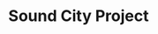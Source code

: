 ---
layout: post

year: 2014
month: Oct
title: Sound City Project

agency: Personal Project
client: Collaboration with David Vale and Caco Teixeira
role: Front End Engineer
cta:
  label: Visit Website
  href: http://soundcityproject.com

color: rgb(180, 180, 186)
thumb-image: scp/thumb-image.jpg
thumb-cover: scp/thumb-frame.jpg
thumb-video: scp/thumb-video.mp4
description: <p>Using an innovative combination of panoramic photography and 3D sound, the Sound City Project gives users the feeling of what it’s like to travel the world—all from the comfort of their desktop.</p><p>We built a custom “soundhead,” complete with four 3D printed ears, that allows us to capture sound in every direction. Using Web Audio, we then stitch the tracks together for seamless playback.</p>
work: <p>I was responsible for all web related development. Including a 3D audio engine with complex WebAudio manipulation, a custom Google Maps implementation plus all HTML, CSS and interface animations.</p>
gallery:
  path-prefix: scp/gallery-
  images: [1.jpg,2.jpg,3.jpg,4.jpg,5.jpg]
awards:
  - name: The Webby Awards
    type: Technical Achievement - Official honoree
    date: 2015
  - name: Awwwards
    type: Site of the Day
    date: 2014
  - name: CSS Design Awards
    type: Best Project Site 2014
    date: 2014
  - name: CSS Design Awards
    type: Site of the Day
    date: 2014
  - name: FWA
    type: Site of the Day
    date: 2014
---